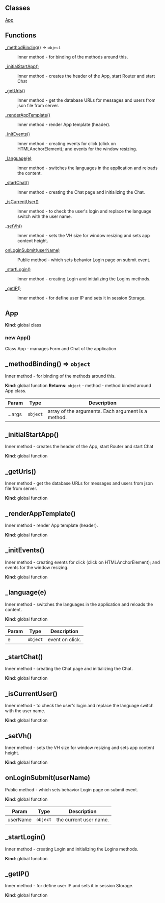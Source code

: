 ## Classes

<dl>
<dt><a href="#App">App</a></dt>
<dd></dd>
</dl>

## Functions

<dl>
<dt><a href="#_methodBinding(args)">_methodBinding()</a> ⇒ <code>object</code></dt>
<dd><p>Inner method - for binding of the methods around this.</p>
</dd>
<dt><a href="#_initialStartApp">_initialStartApp()</a></dt>
<dd><p>Inner method - creates the header of the App, start Router and start Chat</p>
</dd>
<dt><a href="#_getUrls">_getUrls()</a></dt>
<dd><p>Inner method - get the database URLs for messages and users from json file from server.</p>
</dd>
<dt><a href="#_renderAppTemplate">_renderAppTemplate()</a></dt>
<dd><p>Inner method - render App template (header).</p>
</dd>
<dt><a href="#_initEvents">_initEvents()</a></dt>
<dd><p>Inner method - creating events for click (click on HTMLAnchorElement); and events for the window resizing.</p>
</dd>
<dt><a href="#_language">_language(e)</a></dt>
<dd><p>Inner method - switches the languages in the application  and reloads the content.</p>
</dd>
<dt><a href="#_startChat">_startChat()</a></dt>
<dd><p>Inner method - creating the Chat page and initializing the Chat.</p>
</dd>
<dt><a href="#_isCurrentUser">_isCurrentUser()</a></dt>
<dd><p>Inner method - to check the user&#39;s login and replace the language switch with the user name.</p>
</dd>
<dt><a href="#_setVh">_setVh()</a></dt>
<dd><p>Inner method - sets the VH size for window resizing and sets app content height.</p>
</dd>
<dt><a href="#onLoginSubmit(userName)">onLoginSubmit(userName)</a></dt>
<dd><p>Public method - which sets behavior Login page on submit event.</p>
</dd>
<dt><a href="#_startLogin">_startLogin()</a></dt>
<dd><p>Inner method - creating Login and initializing the Logins methods.</p>
</dd>
<dt><a href="#_getIP">_getIP()</a></dt>
<dd><p>Inner method - for define user IP and sets it in session Storage.</p>
</dd>
</dl>

<a name="App"></a>

## App
**Kind**: global class
<a name="new_App_new"></a>

### new App()
Class App - manages Form and Chat of the application

<a name="_methodBinding(args)"></a>

## _methodBinding() ⇒ <code>object</code>
Inner method - for binding of the methods around this.

**Kind**: global function
**Returns**: <code>object</code> - method -  method binded around App class.

| Param | Type | Description |
| --- | --- | --- |
| ...args | <code>object</code> | array of the arguments. Each argument is a method. |

<a name="_initialStartApp"></a>

## _initialStartApp()
Inner method - creates the header of the App, start Router and start Chat

**Kind**: global function
<a name="_getUrls"></a>

## _getUrls()
Inner method - get the database URLs for messages and users from json file from server.

**Kind**: global function
<a name="_renderAppTemplate"></a>

## _renderAppTemplate()
Inner method - render App template (header).

**Kind**: global function
<a name="_initEvents"></a>

## _initEvents()
Inner method - creating events for click (click on HTMLAnchorElement); and events for the window resizing.

**Kind**: global function
<a name="_language"></a>

## _language(e)
Inner method - switches the languages in the application  and reloads the content.

**Kind**: global function

| Param | Type | Description |
| --- | --- | --- |
| e | <code>object</code> | event on click. |

<a name="_startChat"></a>

## _startChat()
Inner method - creating the Chat page and initializing the Chat.

**Kind**: global function
<a name="_isCurrentUser"></a>

## _isCurrentUser()
Inner method - to check the user's login and replace the language switch with the user name.

**Kind**: global function
<a name="_setVh"></a>

## _setVh()
Inner method - sets the VH size for window resizing and sets app content height.

**Kind**: global function
<a name="onLoginSubmit(userName)"></a>

## onLoginSubmit(userName)
Public method - which sets behavior Login page on submit event.

**Kind**: global function

| Param | Type | Description |
| --- | --- | --- |
| userName | <code>object</code> | the current user name. |

<a name="_startLogin"></a>

## _startLogin()
Inner method - creating Login and initializing the Logins methods.

**Kind**: global function
<a name="_getIP"></a>

## _getIP()
Inner method - for define user IP and sets it in session Storage.

**Kind**: global function